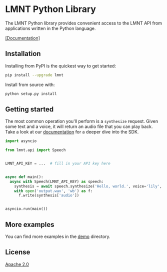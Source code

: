 # LMNT Python Library
The LMNT Python library provides convenient access to the LMNT API from applications written in the Python language.

[[Documentation]](https://docs.lmnt.com/sdk/python/introduction)

## Installation
Installing from PyPI is the quickest way to get started:

```sh
pip install --upgrade lmnt
```

Install from source with:

```sh
python setup.py install
```

## Getting started

The most common operation you'll perform is a `synthesize` request. Given some text and a voice, it will return an audio
file that you can play back. Take a look at our [documentation](https://docs.lmnt.com/sdk/python/introduction) for a deeper dive into the SDK.

```python
import asyncio

from lmnt.api import Speech


LMNT_API_KEY = ...  # fill in your API key here


async def main():
  async with Speech(LMNT_API_KEY) as speech:
    synthesis = await speech.synthesize('Hello, world.', voice='lily', format='wav')
    with open('output.wav', 'wb') as f:
      f.write(synthesis['audio'])


asyncio.run(main())
```

## More examples

You can find more examples in the [demo](demo) directory.

## License
[Apache 2.0](LICENSE)
